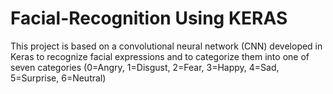 # Facial-Recognition Using KERAS

This project is based on a convolutional neural network (CNN) developed in Keras to recognize facial expressions and to categorize them into one of seven categories (0=Angry, 1=Disgust, 2=Fear, 3=Happy, 4=Sad, 5=Surprise, 6=Neutral)